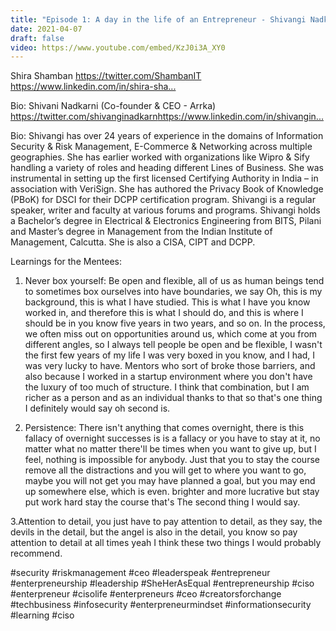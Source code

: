 ```yaml
---
title: "Episode 1: A day in the life of an Entrepreneur - Shivangi Nadkarni"
date: 2021-04-07
draft: false
video: https://www.youtube.com/embed/KzJ0i3A_XY0
---
```


Shira Shamban
https://twitter.com/ShambanIT​
https://www.linkedin.com/in/shira-sha...​

Bio:
Shivani Nadkarni (Co-founder & CEO - Arrka)
https://twitter.com/shivanginadkarn​
https://www.linkedin.com/in/shivangin...​

Bio:
Shivangi has over 24 years of experience in the domains of Information Security & Risk Management, E-Commerce & Networking across multiple geographies. She has earlier worked with organizations like Wipro & Sify handling a variety of roles and heading different Lines of Business. She was instrumental in setting up the first licensed Certifying Authority in India – in association with VeriSign. She has authored the Privacy Book of Knowledge (PBoK) for DSCI for their DCPP certification program. Shivangi is a regular speaker, writer and faculty at various forums and programs. Shivangi holds a Bachelor’s degree in Electrical & Electronics Engineering from BITS, Pilani and Master’s degree in Management from the Indian Institute of Management, Calcutta. She is also a CISA, CIPT and DCPP.

Learnings for the Mentees:
1. Never box yourself: Be open and flexible, all of us as human beings tend to sometimes box ourselves into have boundaries, we say Oh, this is my background, this is what I have studied. This is what I have you know worked in, and therefore this is what I should do, and this is where I should be in you know five years in two years, and so on. In the process, we often miss out on opportunities around us, which come at you from different angles, so I always tell people be open and be flexible, I wasn't the first few years of my life I was very boxed in you know, and I had, I was very lucky to have. Mentors who sort of broke those barriers, and also because I worked in a startup environment where you don't have the luxury of too much of structure. I think that combination, but I am richer as a person and as an individual thanks to that so that's one thing I definitely would say oh second is.

2. Persistence:  There isn't anything that comes overnight, there is this fallacy of overnight successes is is a fallacy or you have to stay at it, no matter what no matter there'll be times when you want to give up, but I feel, nothing is impossible for anybody. Just that you to stay the course remove all the distractions and you will get to where you want to go, maybe you will not get you may have planned a goal, but you may end up somewhere else, which is even.
 brighter and more lucrative but stay put work hard stay the course that's The second thing I would say.

3.Attention to detail, you just have to pay attention to detail, as they say, the devils in the detail, but the angel is also in the detail, you know so pay attention to detail at all times yeah I think these two things I would probably recommend.

#security​ #riskmanagement​ #ceo​ #leaderspeak​ #entrepreneur​ #enterpreneurship​ #leadership​ #SheHerAsEqual​ #entrepreneurship​ #ciso​ #enterpreneur​ #cisolife​ #enterpreneurs​ #ceo​ #creatorsforchange​ #techbusiness​ #infosecurity​ #enterpreneurmindset​ #informationsecurity​ #learning​ #ciso

</br>